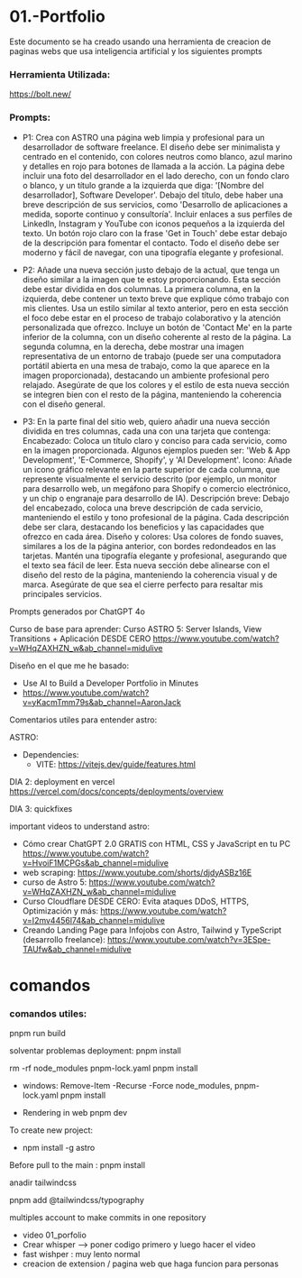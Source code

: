 # 01.-Portfolio
Este documento se ha creado usando una herramienta de creacion de paginas webs que usa inteligencia artificial y los siguientes prompts

### Herramienta Utilizada: 
https://bolt.new/

 ### Prompts: 

* P1: Crea con ASTRO una página web limpia y profesional para un desarrollador de software freelance. El diseño debe ser minimalista y centrado en el contenido, con colores neutros como blanco, azul marino y detalles en rojo para botones de llamada a la acción. La página debe incluir una foto del desarrollador en el lado derecho, con un fondo claro o blanco, y un título grande a la izquierda que diga: '[Nombre del desarrollador], Software Developer'. Debajo del título, debe haber una breve descripción de sus servicios, como 'Desarrollo de aplicaciones a medida, soporte continuo y consultoría'. Incluir enlaces a sus perfiles de LinkedIn, Instagram y YouTube con iconos pequeños a la izquierda del texto. Un botón rojo claro con la frase 'Get in Touch' debe estar debajo de la descripción para fomentar el contacto. Todo el diseño debe ser moderno y fácil de navegar, con una tipografía elegante y profesional.

* P2: Añade una nueva sección justo debajo de la actual, que tenga un diseño similar a la imagen que te estoy proporcionando. Esta sección debe estar dividida en dos columnas.
  La primera columna, en la izquierda, debe contener un texto breve que explique cómo trabajo con mis clientes. Usa un estilo similar al texto anterior, pero en esta sección el foco debe estar en el proceso de trabajo colaborativo y la atención personalizada que ofrezco. Incluye un botón de 'Contact Me' en la parte inferior de la columna, con un diseño coherente al resto de la página.
  La segunda columna, en la derecha, debe mostrar una imagen representativa de un entorno de trabajo (puede ser una computadora portátil abierta en una mesa de trabajo, como la que aparece en la imagen proporcionada), destacando un ambiente profesional pero relajado.
  Asegúrate de que los colores y el estilo de esta nueva sección se integren bien con el resto de la página, manteniendo la coherencia con el diseño general.

* P3: En la parte final del sitio web, quiero añadir una nueva sección dividida en tres columnas, cada una con una tarjeta que contenga:
    Encabezado: Coloca un título claro y conciso para cada servicio, como en la imagen proporcionada. Algunos ejemplos pueden ser: 'Web & App Development', 'E-Commerce, Shopify', y 'AI Development'.
    Icono: Añade un icono gráfico relevante en la parte superior de cada columna, que represente visualmente el servicio descrito (por ejemplo, un monitor para desarrollo web, un megáfono para Shopify o comercio electrónico, y un chip o engranaje para desarrollo de IA).
    Descripción breve: Debajo del encabezado, coloca una breve descripción de cada servicio, manteniendo el estilo y tono profesional de la página. Cada descripción debe ser clara, destacando los beneficios y las capacidades que ofrezco en cada área.
    Diseño y colores: Usa colores de fondo suaves, similares a los de la página anterior, con bordes redondeados en las tarjetas. Mantén una tipografía elegante y profesional, asegurando que el texto sea fácil de leer.
    Esta nueva sección debe alinearse con el diseño del resto de la página, manteniendo la coherencia visual y de marca. Asegúrate de que sea el cierre perfecto para resaltar mis principales servicios.


Prompts generados por ChatGPT 4o
 

Curso de base para aprender: 
Curso ASTRO 5: Server Islands, View Transitions + Aplicación DESDE CERO
https://www.youtube.com/watch?v=WHqZAXHZN_w&ab_channel=midulive

Diseño en el que me he basado: 
* Use AI to Build a Developer Portfolio in Minutes
* https://www.youtube.com/watch?v=yKacmTmm79s&ab_channel=AaronJack


Comentarios utiles para entender astro: 

ASTRO:
+ Dependencies:
  * VITE: https://vitejs.dev/guide/features.html



DIA 2:
deployment en vercel
https://vercel.com/docs/concepts/deployments/overview




DIA 3:
quickfixes 

important videos to understand astro:

* Cómo crear ChatGPT 2.0 GRATIS con HTML, CSS y JavaScript en tu PC https://www.youtube.com/watch?v=HvoiF1MCPGs&ab_channel=midulive
* web scraping: https://www.youtube.com/shorts/djdyASBz16E
* curso de Astro 5: https://www.youtube.com/watch?v=WHqZAXHZN_w&ab_channel=midulive
* Curso Cloudflare DESDE CERO: Evita ataques DDoS, HTTPS, Optimización y más: https://www.youtube.com/watch?v=I2mv4456l74&ab_channel=midulive
* Creando Landing Page para Infojobs con Astro, Tailwind y TypeScript (desarrollo freelance): https://www.youtube.com/watch?v=3ESpe-TAUfw&ab_channel=midulive




# comandos 
### comandos utiles: 



pnpm run build


solventar problemas deployment: 
pnpm install


rm -rf node_modules pnpm-lock.yaml
pnpm install

* windows:
Remove-Item -Recurse -Force node_modules, pnpm-lock.yaml
pnpm install


* Rendering in web 
pnpm dev


To create new project:
* npm install -g astro


Before pull to the main : 
pnpm install



anadir tailwindcss

pnpm add @tailwindcss/typography


multiples account to make commits in one repository
- video 01_porfolio
- Crear whisper  --> poner codigo primero y luego hacer el video 
- fast wishper : muy lento normal 
- creacion de extension / pagina web que haga funcion para personas 
